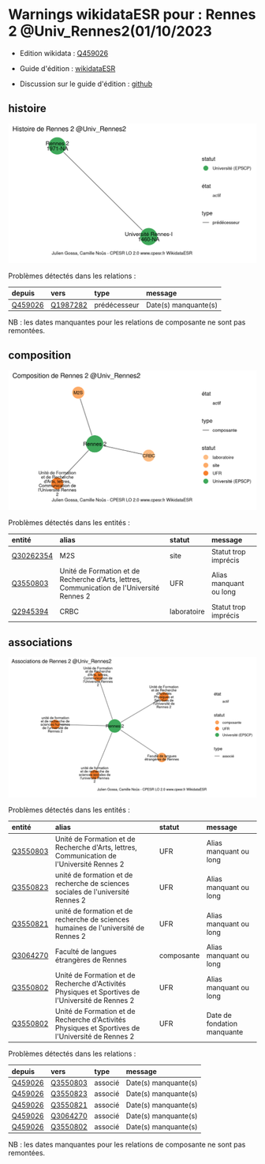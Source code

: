 Warnings wikidataESR pour : Rennes 2 @Univ_Rennes2(01/10/2023
================

- Edition wikidata : [Q459026](https://www.wikidata.org/wiki/Q459026)
- Guide d'édition : [wikidataESR](https://github.com/cpesr/wikidataESR/)

- Discussion sur le guide d'édition : [github](https://github.com/cpesr/wikidataESR/issues)



## histoire 

![Graphique non généré](Q459026-histoire.png) 

Problèmes détectés dans les relations :

|depuis                                           |vers                                               |type         |message              |
|:------------------------------------------------|:--------------------------------------------------|:------------|:--------------------|
|[Q459026](https://www.wikidata.org/wiki/Q459026) |[Q1987282](https://www.wikidata.org/wiki/Q1987282) |prédécesseur |Date(s) manquante(s) |

NB : les dates manquantes pour les relations de composante ne sont pas remontées. 



## composition 

![Graphique non généré](Q459026-composition.png) 

Problèmes détectés dans les entités :

|entité                                               |alias                                                                                      |statut      |message                |
|:----------------------------------------------------|:------------------------------------------------------------------------------------------|:-----------|:----------------------|
|[Q30262354](https://www.wikidata.org/wiki/Q30262354) |M2S                                                                                        |site        |Statut trop imprécis   |
|[Q3550803](https://www.wikidata.org/wiki/Q3550803)   |Unité de Formation et de Recherche d'Arts, lettres, Communication de l'Université Rennes 2 |UFR         |Alias manquant ou long |
|[Q2945394](https://www.wikidata.org/wiki/Q2945394)   |CRBC                                                                                       |laboratoire |Statut trop imprécis   |

 



## associations 

![Graphique non généré](Q459026-associations.png) 

Problèmes détectés dans les entités :

|entité                                             |alias                                                                                             |statut     |message                     |
|:--------------------------------------------------|:-------------------------------------------------------------------------------------------------|:----------|:---------------------------|
|[Q3550803](https://www.wikidata.org/wiki/Q3550803) |Unité de Formation et de Recherche d'Arts, lettres, Communication de l'Université Rennes 2        |UFR        |Alias manquant ou long      |
|[Q3550823](https://www.wikidata.org/wiki/Q3550823) |unité de formation et de recherche de sciences sociales de l'université Rennes 2                  |UFR        |Alias manquant ou long      |
|[Q3550821](https://www.wikidata.org/wiki/Q3550821) |unité de formation et de recherche de sciences humaines de l'université de Rennes 2               |UFR        |Alias manquant ou long      |
|[Q3064270](https://www.wikidata.org/wiki/Q3064270) |Faculté de langues étrangères de Rennes                                                           |composante |Alias manquant ou long      |
|[Q3550802](https://www.wikidata.org/wiki/Q3550802) |Unité de Formation et de Recherche d'Activités Physiques et Sportives de l'Université de Rennes 2 |UFR        |Alias manquant ou long      |
|[Q3550802](https://www.wikidata.org/wiki/Q3550802) |Unité de Formation et de Recherche d'Activités Physiques et Sportives de l'Université de Rennes 2 |UFR        |Date de fondation manquante |

Problèmes détectés dans les relations :

|depuis                                           |vers                                               |type    |message              |
|:------------------------------------------------|:--------------------------------------------------|:-------|:--------------------|
|[Q459026](https://www.wikidata.org/wiki/Q459026) |[Q3550803](https://www.wikidata.org/wiki/Q3550803) |associé |Date(s) manquante(s) |
|[Q459026](https://www.wikidata.org/wiki/Q459026) |[Q3550823](https://www.wikidata.org/wiki/Q3550823) |associé |Date(s) manquante(s) |
|[Q459026](https://www.wikidata.org/wiki/Q459026) |[Q3550821](https://www.wikidata.org/wiki/Q3550821) |associé |Date(s) manquante(s) |
|[Q459026](https://www.wikidata.org/wiki/Q459026) |[Q3064270](https://www.wikidata.org/wiki/Q3064270) |associé |Date(s) manquante(s) |
|[Q459026](https://www.wikidata.org/wiki/Q459026) |[Q3550802](https://www.wikidata.org/wiki/Q3550802) |associé |Date(s) manquante(s) |

NB : les dates manquantes pour les relations de composante ne sont pas remontées. 

